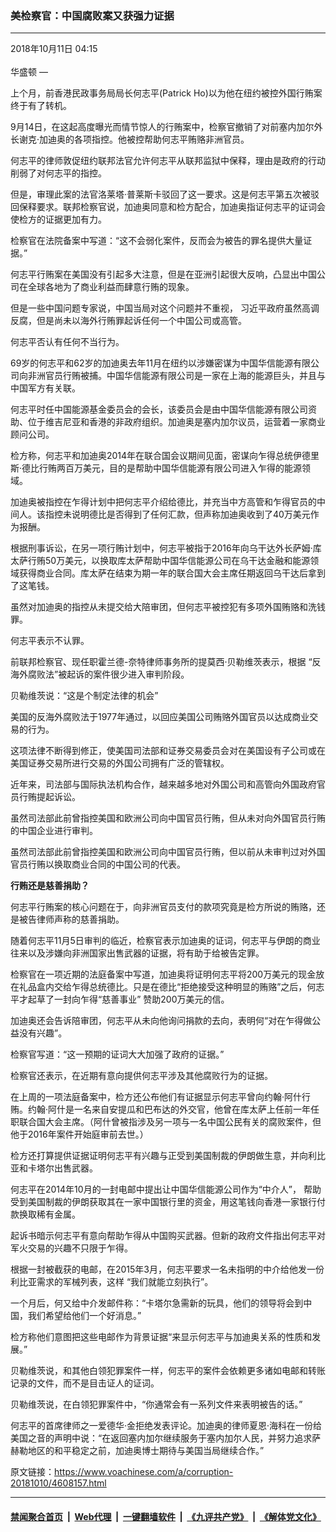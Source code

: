 ### 美检察官：中国腐败案又获强力证据
------------------------

<div class="published">
 <span class="date" title="中国时间">
  <time datetime="2018-10-11T04:15:04+08:00">
   2018年10月11日 04:15
  </time>
 </span>
</div>
<br/>
<div class="wsw">
 <span class="dateline">
  华盛顿 —
 </span>
 <p>
  上个月，前香港民政事务局局长何志平(Patrick Ho)以为他在纽约被控外国行贿案终于有了转机。
 </p>
 <p>
  9月14日，在这起高度曝光而情节惊人的行贿案中，检察官撤销了对前塞内加尔外长谢克·加迪奥的各项指控。他被控帮助何志平贿赂非洲官员。
 </p>
 <p>
  何志平的律师敦促纽约联邦法官允许何志平从联邦监狱中保释，理由是政府的行动削弱了对何志平的指控。
 </p>
 <p>
  但是，审理此案的法官洛莱塔·普莱斯卡驳回了这一要求。这是何志平第五次被驳回保释要求。联邦检察官说，加迪奥同意和检方配合，加迪奥指证何志平的证词会使检方的证据更加有力。
 </p>
 <p>
  检察官在法院备案中写道：“这不会弱化案件，反而会为被告的罪名提供大量证据。”
 </p>
 <p>
  何志平行贿案在美国没有引起多大注意，但是在亚洲引起很大反响，凸显出中国公司在全球各地为了商业利益而肆意行贿的现象。
 </p>
 <p>
  但是一些中国问题专家说，中国当局对这个问题并不重视， 习近平政府虽然高调反腐，但是尚未以海外行贿罪起诉任何一个中国公司或高管。
 </p>
 <p>
  何志平否认有任何不当行为。
 </p>
 <p>
  69岁的何志平和62岁的加迪奥去年11月在纽约以涉嫌密谋为中国华信能源有限公司向非洲官员行贿被捕。中国华信能源有限公司是一家在上海的能源巨头，并且与中国军方有关联。
 </p>
 <p>
  何志平时任中国能源基金委员会的会长，该委员会是由中国华信能源有限公司资助、位于维吉尼亚和香港的非政府组织。加迪奥是塞内加尔议员，运营着一家商业顾问公司。
 </p>
 <p>
  检方称，何志平和加迪奥2014年在联合国会议期间见面，密谋向乍得总统伊德里斯·德比行贿两百万美元，目的是帮助中国华信能源有限公司进入乍得的能源领域。
 </p>
 <p>
  加迪奥被指控在乍得计划中把何志平介绍给德比，并充当中方高管和乍得官员的中间人。该指控未说明德比是否得到了任何汇款，但声称加迪奥收到了40万美元作为报酬。
 </p>
 <p>
  根据刑事诉讼，在另一项行贿计划中，何志平被指于2016年向乌干达外长萨姆·库太萨行贿50万美元，以换取库太萨帮助中国华信能源公司在乌干达金融和能源领域获得商业合同。库太萨在结束为期一年的联合国大会主席任期返回乌干达后拿到了这笔钱。
 </p>
 <p>
  虽然对加迪奥的指控从未提交给大陪审团，但何志平被控犯有多项外国贿赂和洗钱罪。
 </p>
 <p>
  何志平表示不认罪。
 </p>
 <p>
  前联邦检察官、现任职霍兰德-奈特律师事务所的提莫西·贝勒维茨表示，根据 “反海外腐败法”被起诉的案件很少进入审判阶段。
 </p>
 <p>
  贝勒维茨说：“这是个制定法律的机会”
 </p>
 <p>
  美国的反海外腐败法于1977年通过，以回应美国公司贿赂外国官员以达成商业交易的行为。
 </p>
 <p>
  这项法律不断得到修正，使美国司法部和证券交易委员会对在美国设有子公司或在美国证券交易所进行交易的外国公司拥有广泛的管辖权。
 </p>
 <p>
  近年来，司法部与国际执法机构合作，越来越多地对外国公司和高管向外国政府官员行贿提起诉讼。
 </p>
 <p>
  虽然司法部此前曾指控美国和欧洲公司向中国官员行贿，但从未对向外国官员行贿的中国企业进行审判。
 </p>
 <p>
  虽然司法部此前曾指控美国和欧洲公司向中国官员行贿，但以前从未审判过对外国官员行贿以换取商业合同的中国公司的代表。
 </p>
 <p>
  <strong>
   行贿还是慈善捐助？
  </strong>
 </p>
 <p>
  何志平行贿案的核心问题在于，向非洲官员支付的款项究竟是检方所说的贿赂，还是被告律师声称的慈善捐助。
 </p>
 <p>
  随着何志平11月5日审判的临近，检察官表示加迪奥的证词，何志平与伊朗的商业往来以及涉嫌向非洲国家出售武器的证据，将有助于给被告定罪。
 </p>
 <p>
  检察官在一项近期的法庭备案中写道，加迪奥将证明何志平将200万美元的现金放在礼品盒内交给乍得总统德比。只是在德比“拒绝接受这种明显的贿赂”之后，何志平才起草了一封向乍得“慈善事业” 赞助200万美元的信。
 </p>
 <p>
  加迪奥还会告诉陪审团，何志平从未向他询问捐款的去向，表明何“对在乍得做公益没有兴趣”。
 </p>
 <p>
  检察官写道：“这一预期的证词大大加强了政府的证据。”
 </p>
 <p>
  检察官还表示，在近期有意向提供何志平涉及其他腐败行为的证据。
 </p>
 <p>
  在上周的一项法庭备案中，检方还公布他们有证据显示何志平曾向约翰·阿什行贿。约翰·阿什是一名来自安提瓜和巴布达的外交官，他曾在库太萨上任前一年任职联合国大会主席。（阿什曾被指涉及另一项与一名中国公民有关的腐败案件，但他于2016年案件开始庭审前去世。）
 </p>
 <p>
  检方还打算提供证据证明何志平有兴趣与正受到美国制裁的伊朗做生意，并向利比亚和卡塔尔出售武器。
 </p>
 <p>
  何志平在2014年10月的一封电邮中提出让中国华信能源公司作为“中介人”， 帮助受到美国制裁的伊朗获取其在一家中国银行里的资金，用这笔钱向香港一家银行付款换取稀有金属。
 </p>
 <p>
  起诉书暗示何志平有意向帮助乍得从中国购买武器。但新的政府文件指出何志平对军火交易的兴趣不只限于乍得。
 </p>
 <p>
  根据一封被截获的电邮，在2015年3月，何志平要求一名未指明的中介给他发一份利比亚需求的军械列表，这样 “我们就能立刻执行”。
 </p>
 <p>
  一个月后，何又给中介发邮件称：“卡塔尔急需新的玩具，他们的领导将会到中国，我们希望给他们一个好消息。”
 </p>
 <p>
  检方称他们意图把这些电邮作为背景证据“来显示何志平与加迪奥关系的性质和发展。”
 </p>
 <p>
  贝勒维茨说，和其他白领犯罪案件一样，何志平的案件会依赖更多诸如电邮和转账记录的文件，而不是目击证人的证词。
 </p>
 <p>
  贝勒维茨说，在白领犯罪案件中，“你通常会有一系列文件来表明被告的话。”
 </p>
 <p>
  何志平的首席律师之一爱德华·金拒绝发表评论。加迪奥的律师夏恩·海科在一份给美国之音的声明中说：“在返回塞内加尔继续服务于塞内加尔人民，并努力追求萨赫勒地区的和平稳定之前，加迪奥博士期待与美国当局继续合作。”
 </p>
</div>

原文链接：https://www.voachinese.com/a/corruption-20181010/4608157.html


------------------------
#### [禁闻聚合首页](https://github.com/gfw-breaker/banned-news/blob/master/README.md) &nbsp;|&nbsp; [Web代理](https://github.com/gfw-breaker/open-proxy/blob/master/README.md) &nbsp;|&nbsp;  [一键翻墙软件](https://github.com/gfw-breaker/nogfw/blob/master/README.md) &nbsp;|&nbsp; [《九评共产党》](https://github.com/gfw-breaker/9ping.md/blob/master/README.md#九评之一评共产党是什么) &nbsp;|&nbsp; [《解体党文化》](https://github.com/gfw-breaker/jtdwh.md/blob/master/README.md#绪论)